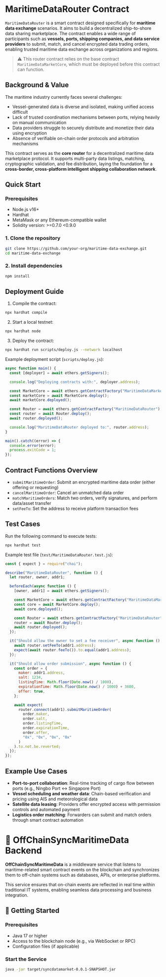 
# MaritimeDataRouter Contract

`MaritimeDataRouter` is a smart contract designed specifically for **maritime data exchange** scenarios. It aims to build a decentralized ship-to-shore data sharing marketplace. The contract enables a wide range of participants such as **vessels, ports, shipping companies, and data service providers** to submit, match, and cancel encrypted data trading orders, enabling trusted maritime data exchange across organizations and regions.

> ⚠️ This router contract relies on the base contract `MaritimeDataMarketCore`, which must be deployed before this contract can function.

## Background & Value

The maritime industry currently faces several challenges:

- Vessel-generated data is diverse and isolated, making unified access difficult
- Lack of trusted coordination mechanisms between ports, relying heavily on manual communication
- Data providers struggle to securely distribute and monetize their data using encryption
- Absence of verifiable on-chain order protocols and arbitration mechanisms

This contract serves as the **core router** for a decentralized maritime data marketplace protocol. It supports multi-party data listings, matching, cryptographic validation, and fee distribution, laying the foundation for a **cross-border, cross-platform intelligent shipping collaboration network**.

## Quick Start

### Prerequisites

- Node.js v16+
- Hardhat
- MetaMask or any Ethereum-compatible wallet
- Solidity version: >=0.7.0 <0.9.0

### 1. Clone the repository

```bash
git clone https://github.com/your-org/maritime-data-exchange.git
cd maritime-data-exchange
```

### 2. Install dependencies

```bash
npm install
```

## Deployment Guide

1. Compile the contract:

```bash
npx hardhat compile
```

2. Start a local testnet:

```bash
npx hardhat node
```

3. Deploy the contract:

```bash
npx hardhat run scripts/deploy.js --network localhost
```

Example deployment script (`scripts/deploy.js`):

```javascript
async function main() {
  const [deployer] = await ethers.getSigners();

  console.log("Deploying contracts with:", deployer.address);

  const MarketCore = await ethers.getContractFactory("MaritimeDataMarketCore");
  const marketCore = await MarketCore.deploy();
  await marketCore.deployed();

  const Router = await ethers.getContractFactory("MaritimeDataRouter");
  const router = await Router.deploy();
  await router.deployed();

  console.log("MaritimeDataRouter deployed to:", router.address);
}

main().catch((error) => {
  console.error(error);
  process.exitCode = 1;
});
```

## Contract Functions Overview

- `submitMaritimeOrder`: Submit an encrypted maritime data order (either offering or requesting)
- `cancelMaritimeOrder`: Cancel an unmatched data order
- `matchMaritimeOrders`: Match two orders, verify signatures, and perform data/asset transfer
- `setFeeTo`: Set the address to receive platform transaction fees

## Test Cases

Run the following command to execute tests:

```bash
npx hardhat test
```

Example test file (`test/MaritimeDataRouter.test.js`):

```javascript
const { expect } = require("chai");

describe("MaritimeDataRouter", function () {
  let router, owner, addr1;

  beforeEach(async function () {
    [owner, addr1] = await ethers.getSigners();

    const MarketCore = await ethers.getContractFactory("MaritimeDataMarketCore");
    const core = await MarketCore.deploy();
    await core.deployed();

    const Router = await ethers.getContractFactory("MaritimeDataRouter");
    router = await Router.deploy();
    await router.deployed();
  });

  it("Should allow the owner to set a fee receiver", async function () {
    await router.setFeeTo(addr1.address);
    expect(await router.feeTo()).to.equal(addr1.address);
  });

  it("Should allow order submission", async function () {
    const order = {
      maker: addr1.address,
      salt: 1234,
      listingTime: Math.floor(Date.now() / 1000),
      expirationTime: Math.floor(Date.now() / 1000) + 3600,
      offer: true,
    };

    await expect(
      router.connect(addr1).submitMaritimeOrder(
        order.maker,
        order.salt,
        order.listingTime,
        order.expirationTime,
        order.offer,
        "0x", "0x", "0x", "0x"
      )
    ).to.not.be.reverted;
  });
});
```

## Example Use Cases

- **Port-to-port collaboration**: Real-time tracking of cargo flow between ports (e.g., Ningbo Port ↔ Singapore Port)
- **Vessel scheduling and weather data**: Chain-based verification and pricing using AIS and meteorological data
- **Satellite data leasing**: Providers offer encrypted access with permission controls and automated payment
- **Logistics order matching**: Forwarders can submit and match orders through smart contract automation


# 🚢 OffChainSyncMaritimeData Backend

**OffChainSyncMaritimeData** is a middleware service that listens to maritime-related smart contract events on the blockchain and synchronizes them to off-chain systems such as databases, APIs, or enterprise platforms.

This service ensures that on-chain events are reflected in real time within traditional IT systems, enabling seamless data processing and business integration.

## 🚀 Getting Started

### Prerequisites
- Java 17 or higher
- Access to the blockchain node (e.g., via WebSocket or RPC)
- Configuration files (if applicable)

### Start the Service
```bash
java -jar target/syncdatamarket-0.0.1-SNAPSHOT.jar
